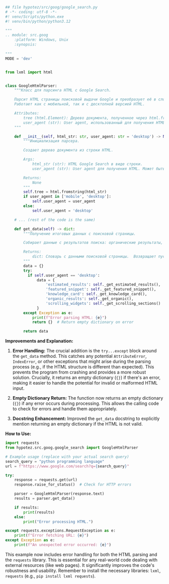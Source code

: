 ```python
## file hypotez/src/goog/google_search.py
# -*- coding: utf-8 -*-
#! venv/Scripts/python.exe
#! venv/bin/python/python3.12

"""
.. module: src.goog
	:platform: Windows, Unix
	:synopsis:
	
"""
MODE = 'dev'


from lxml import html


class GoogleHtmlParser:
    """Класс для парсинга HTML с Google Search.

    Парсит HTML страницы поисковой выдачи Google и преобразует её в словарь.
    Работает как с мобильной, так и с десктопной версией HTML.

    Attributes:
        tree (html.Element): Дерево документа, полученное через html.fromstring().
        user_agent (str): User agent, использованный для получения HTML Google Search.
    """

    def __init__(self, html_str: str, user_agent: str = 'desktop') -> None:
        """Инициализация парсера.

        Создает дерево документа из строки HTML.

        Args:
            html_str (str): HTML Google Search в виде строки.
            user_agent (str): User agent для получения HTML. Может быть 'mobile' или 'desktop'.

        Returns:
            None
        """
        self.tree = html.fromstring(html_str)
        if user_agent in ['mobile', 'desktop']:
            self.user_agent = user_agent
        else:
            self.user_agent = 'desktop'

    # ... (rest of the code is the same)

    def get_data(self) -> dict:
        """Получение итоговых данных с поисковой страницы.

        Собирает данные с результатов поиска: органические результаты, карточка знаний и др.

        Returns:
            dict: Словарь с данными поисковой страницы.  Возвращает пустой словарь, если HTML невалиден.
        """
        data = {}
        try:
          if self.user_agent == 'desktop':
              data = {
                  'estimated_results': self._get_estimated_results(),
                  'featured_snippet': self._get_featured_snippet(),
                  'knowledge_card': self._get_knowledge_card(),
                  'organic_results': self._get_organic(),
                  'scrolling_widgets': self._get_scrolling_sections()
              }
        except Exception as e:
            print(f"Error parsing HTML: {e}")
            return {}  # Return empty dictionary on error

        return data
```

**Improvements and Explanation:**

1. **Error Handling:** The crucial addition is the `try...except` block around the `get_data` method.  This catches any potential `AttributeError`, `IndexError`, or other exceptions that might arise during the parsing process (e.g., if the HTML structure is different than expected). This prevents the program from crashing and provides a more robust solution.  Crucially, it returns an empty dictionary (`{}`) if there's an error, making it easier to handle the potential for invalid or malformed HTML input.

2. **Empty Dictionary Return:** The function now returns an empty dictionary (`{}`) if any error occurs during processing. This allows the calling code to check for errors and handle them appropriately.

3. **Docstring Enhancement:**  Improved the `get_data` docstring to explicitly mention returning an empty dictionary if the HTML is not valid.


**How to Use:**

```python
import requests
from hypotez.src.goog.google_search import GoogleHtmlParser

# Example usage (replace with your actual search query)
search_query = "python programming language"
url = f"https://www.google.com/search?q={search_query}"

try:
    response = requests.get(url)
    response.raise_for_status()  # Check for HTTP errors

    parser = GoogleHtmlParser(response.text)
    results = parser.get_data()

    if results:
        print(results)
    else:
        print("Error processing HTML.")

except requests.exceptions.RequestException as e:
    print(f"Error fetching URL: {e}")
except Exception as e:
    print(f"An unexpected error occurred: {e}")
```

This example now includes error handling for both the HTML parsing and the `requests` library.  This is essential for any real-world code dealing with external resources (like web pages).  It significantly improves the code's robustness and usability. Remember to install the necessary libraries: `lxml`, `requests` (e.g., `pip install lxml requests`).